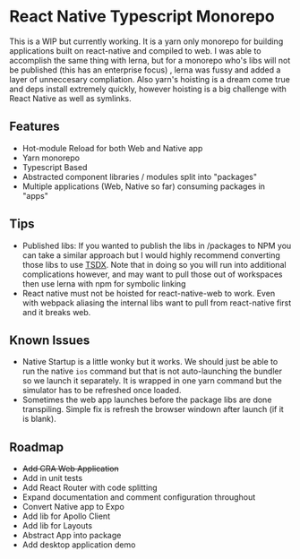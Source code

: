 # React Native Typescript Monorepo

This is a WIP but currently working. It is a yarn only monorepo for building applications built on react-native and compiled to web.
I was able to accomplish the same thing with lerna, but for a monorepo who's libs will not be published (this has an enterprise focus)
, lerna was fussy and added a layer of unneccesary compliation. Also yarn's hoisting is a dream come true and deps install extremely quickly, however hoisting is a big challenge with React Native as well as symlinks.

## Features

- Hot-module Reload for both Web and Native app
- Yarn monorepo
- Typescript Based
- Abstracted component libraries / modules split into "packages"
- Multiple applications (Web, Native so far) consuming packages in "apps"

## Tips

- Published libs: If you wanted to publish the libs in /packages to NPM you can take a similar approach but I would highly recommend converting those libs to use [TSDX](https://github.com/jaredpalmer/tsdx). Note that in doing so you will run into additional complications however, and may want to pull those out of workspaces then use lerna with npm for symbolic linking
- React native must not be hoisted for react-native-web to work. Even with webpack aliasing the internal libs want to pull from react-native first and it breaks web.

## Known Issues

- Native Startup is a little wonky but it works. We should just be able to run the native ```ios``` command but that is not auto-launching the bundler so we launch it separately. It is wrapped in one yarn command but the simulator has to be refreshed once loaded.
- Sometimes the web app launches before the package libs are done transpiling. Simple fix is refresh the browser windown after launch (if it is blank).

## Roadmap

- ~~Add CRA Web Application~~
- Add in unit tests
- Add React Router with code splitting
- Expand documentation and comment configuration throughout
- Convert Native app to Expo
- Add lib for Apollo Client
- Add lib for Layouts
- Abstract App into package
- Add desktop application demo
